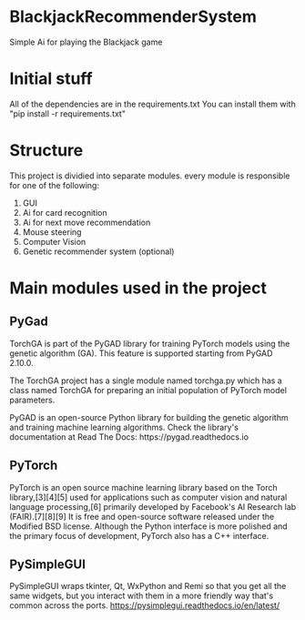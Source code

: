 # BlackjackRecommenderSystem
Simple Ai for playing the Blackjack game

<h1>Initial stuff</h1>
<p>All of the dependencies are in the requirements.txt 
    You can install them with "pip install -r requirements.txt"
</p>

<h1>Structure</h1>
<p>
This project is dividied into separate modules. every module is responsible for one of the following:
</p>

<ol>
    <li>GUI</li>
    <li>Ai for card recognition</li>
    <li>Ai for next move recommendation</li>
    <li>Mouse steering </li>
    <li>Computer Vision</li>
    <li>Genetic recommender system (optional)</li>
</ol>

<h1>Main modules used in the project</h1>

<h2>PyGad</h2>
<p>TorchGA is part of the PyGAD library for training PyTorch models
    using the genetic algorithm (GA). This feature is supported starting
    from PyGAD 2.10.0.
</p>
<p>
    The TorchGA project has a single module named torchga.py which has a class 
    named TorchGA for preparing an initial population of PyTorch model parameters.
</p>
<p>
    PyGAD is an open-source Python library for building the genetic algorithm and
    training machine learning algorithms. Check the library's documentation
    at Read The Docs: <a>https://pygad.readthedocs.io</a>
</p>

<h2>PyTorch</h2>
<p>PyTorch is an open source machine learning library based on the Torch library,[3][4][5] used for applications such as computer vision and natural language processing,[6] primarily developed by Facebook's AI Research lab (FAIR).[7][8][9] It is free and open-source software released under the Modified BSD license. Although the Python interface is more polished and the primary focus of development, PyTorch also has a C++ interface.</p>

<h2>PySimpleGUI</h2>

<p>
    PySimpleGUI wraps tkinter, Qt, WxPython and Remi so that you get all the same widgets,
     but you interact with them in a more friendly way that's common across the ports.
     <a href="https://pysimplegui.readthedocs.io/en/latest/">https://pysimplegui.readthedocs.io/en/latest/</a>
</p>
